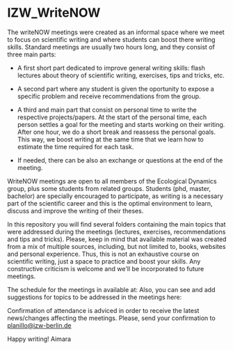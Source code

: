 # IZW_WriteNOW

The writeNOW meetings were created as an informal space where we meet to focus on scientific writing and where students can boost there writing skills. Standard meetings are usually two hours long, and they consist of three main parts:

- A first short part dedicated to improve general writing skills: flash lectures about theory of scientific writing, exercises, tips and tricks, etc. 

- A second part where any student is given the oportunity to expose a specific problem and receive recommendations from the group.

- A third and main part that consist on personal time to write the respective projects/papers. At the start of the personal time, each person settles a goal for the meeting and starts working on their writing. After one hour, we do a short break and reassess the personal goals. This way, we boost writing at the same time that we learn how to estimate the time required for each task. 

- If needed, there can be also an exchange or questions at the end of the meeting. 

WriteNOW meetings are open to all members of the Ecological Dynamics group, plus some students from related groups. Students (phd, master, bachelor) are specially encouraged to participate, as writing is a necessary part of the scientific career and this is the optimal environment to learn, discuss and improve the writing of their theses. 

In this repository you will find several folders containing the main topics that were addressed during the meetings (lectures, exercises, recommendations and tips and tricks). Please, keep in mind that available material was created from a mix of multiple sources, including, but not limited to, books, websites and personal experience. Thus, this is not an exhaustive course on scientific writing, just a space to practice and boost your skills. Any constructive criticism is welcome and we'll be incorporated to future meetings.  

The schedule for the meetings in available at: <insert url>
Also, you can see and add suggestions for topics to be addressed in the meetings here: <insert url>
  
Confirmation of attendance is adviced in order to receive the latest news/changes affecting the meetings. Please, send your confirmation to planillo@izw-berlin.de

Happy writing!
Aimara
